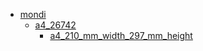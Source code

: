 * [mondi](mondi)
  * [a4_26742](mondi/a4_26742)
    * [a4_210_mm_width_297_mm_height](mondi/a4_26742/a4_210_mm_width_297_mm_height)
